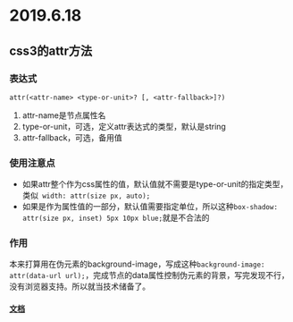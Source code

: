 # 2019.6.18

## css3的attr方法

### 表达式
`attr(<attr-name> <type-or-unit>? [, <attr-fallback>]?)`
1. attr-name是节点属性名
2. type-or-unit，可选，定义attr表达式的类型，默认是string
3. attr-fallback，可选，备用值  

### 使用注意点
* 如果attr整个作为css属性的值，默认值就不需要是type-or-unit的指定类型，类似` width: attr(size px, auto);`
* 如果是作为属性值的一部分，默认值需要指定单位，所以这种`box-shadow: attr(size px, inset) 5px 10px blue;`就是不合法的

### 作用
本来打算用在伪元素的background-image，写成这种`background-image: attr(data-url url);`，完成节点的data属性控制伪元素的背景，写完发现不行，没有浏览器支持。所以就当技术储备了。  

#### [文档](https://www.w3.org/TR/css3-values/#attr-notation)


